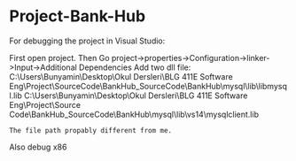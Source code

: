 # Project-Bank-Hub
For debugging the project in Visual Studio:

First open project.
	Then Go project->properties->Configuration->linker->Input->Additional Dependencies
	Add two dll file: 
	C:\Users\Bunyamin\Desktop\Okul Dersleri\BLG 411E Software Eng\Project\SourceCode\BankHub_SourceCode\BankHub\mysql\lib\libmysql.lib
	C:\Users\Bunyamin\Desktop\Okul Dersleri\BLG 411E Software Eng\Project\Source Code\BankHub_SourceCode\BankHub\mysql\lib\vs14\mysqlclient.lib
	
	The file path propably different from me.	


Also debug x86
